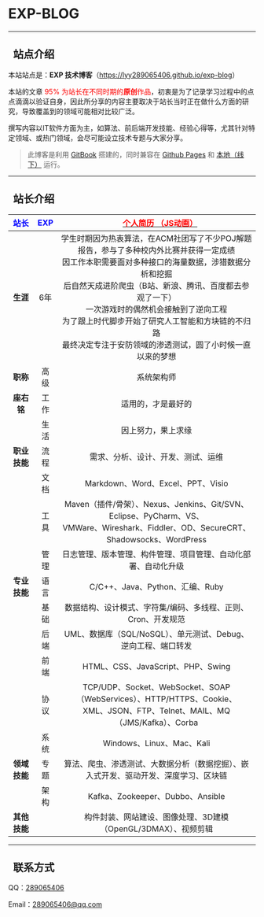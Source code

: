 # EXP-BLOG

------

<h2><i style="text-indent: 0; display: inline-block; margin-right: 10px;" class="fa fa-spinner fa-spin"></i>站点介绍</h2>


本站站点是：**EXP 技术博客**（<a href="https://lyy289065406.github.io/exp-blog" title="EXP 技术博客" data-toggle="tooltip" target="_blank">https://lyy289065406.github.io/exp-blog</a>）


本站的文章 <font color="red">95% 为站长在不同时期的**原创**作品</font>，初衷是为了记录学习过程中的点点滴滴以验证自身，因此所分享的内容主要取决于站长当时正在做什么方面的研究，导致覆盖到的领域可能相对比较广泛。

撰写内容以IT软件方面为主，如算法、前后端开发技能、经验心得等，尤其针对特定领域、或热门领域，会尽可能设立技术专题与大家分享。


> 此博客是利用 [GitBook](https://docs.gitbook.com/) 搭建的，同时兼容在 [Github Pages](https://lyy289065406.github.io/exp-blog/index.html) 和 [本地（线下）](http://127.0.0.1:4000/) 运行。

------------

<h2><i style="text-indent: 0; display: inline-block; margin-right: 10px;" class="fa fa-user"></i>站长介绍</h2>

| <font color="blue">站长</font> | <font color="blue">EXP</font>  | <i style="text-indent: 0; display: inline-block; margin-right: 10px;" class="fa fa-vcard-o"></i> <a href="https://lyy289065406.github.io/site-package/tool/amazing-resume/index.html" target="blank"><font color="red"> 个人简历 （JS动画）</font></a> |
|:---:|:---:|:----:|
| **生涯** | 6年  | 学生时期因为热衷算法，在ACM社团写了不少POJ解题报告，参与了多种校内外比赛并获得一定成绩<br/>因工作本职需要面对多种接口的海量数据，涉猎数据分析和挖掘<br/>后自然天成进阶爬虫（B站、新浪、腾讯、百度都去参观了一下）<br/>一次游戏时的偶然机会接触到了逆向工程<br/>为了跟上时代脚步开始了研究人工智能和方块链的不归路<br/>最终决定专注于安防领域的渗透测试，圆了小时候一直以来的梦想 |
| **职称** | 高级 | 系统架构师 |
| **座右铭** | 工作 | 适用的，才是最好的 |
| &nbsp; | 生活 | 因上努力，果上求缘 |
| **职业技能** | 流程 | 需求、分析、设计、开发、测试、运维 |
| &nbsp; | 文档 | Markdown、Word、Excel、PPT、Visio |
| &nbsp; | 工具 | Maven（插件/骨架）、Nexus、Jenkins、Git/SVN、Eclipse、PyCharm、VS、<br/>VMWare、Wireshark、Fiddler、OD、SecureCRT、Shadowsocks、WordPress |
| &nbsp; | 管理 | 日志管理、版本管理、构件管理、项目管理、自动化部署、自动化升级 |
| **专业技能** | 语言 | C/C++、Java、Python、汇编、Ruby |
|  &nbsp; | 基础 |  数据结构、设计模式、字符集/编码、多线程、正则、Cron、开发规范 |
|  &nbsp; | 后端 |  UML、数据库（SQL/NoSQL）、单元测试、Debug、逆向工程、端口转发 |
|  &nbsp; | 前端 |  HTML、CSS、JavaScript、PHP、Swing |
|  &nbsp; | 协议 |  TCP/UDP、Socket、WebSocket、SOAP（WebServices）、HTTP/HTTPS、Cookie、<br/>XML、JSON、FTP、Telnet、MAIL、MQ（JMS/Kafka）、Corba |
|  &nbsp; | 系统 |  Windows、Linux、Mac、Kali |
| **领域技能** | 专题 | 算法、爬虫、渗透测试、大数据分析（数据挖掘）、嵌入式开发、驱动开发、深度学习、区块链 |
|  &nbsp; | 架构 |  Kafka、Zookeeper、Dubbo、Ansible |
| **其他技能** | &nbsp; | 构件封装、网站建设、图像处理、3D建模（OpenGL/3DMAX）、视频剪辑 |

------------

<h2><i style="text-indent: 0; display: inline-block; margin-right: 10px;" class="fa fa-phone-square"></i>联系方式</h2>

QQ：<a href="http://wpa.qq.com/msgrd?v=3&uin=289065406&site=qq&menu=yes">289065406</a>

Email：<a href="mailto:289065406@qq.com?subject=[EXP-BLOG]%20Your%20Question%20（请写下您的疑问）&body=What%20can%20I%20help%20you?%20（需要我提供什么帮助吗？）">289065406@qq.com</a>

